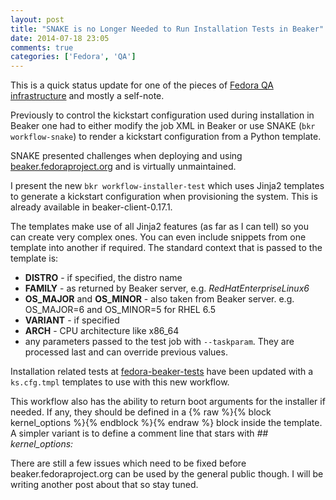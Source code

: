 ```yaml
---
layout: post
title: "SNAKE is no Longer Needed to Run Installation Tests in Beaker"
date: 2014-07-18 23:05
comments: true
categories: ['Fedora', 'QA']
---
```


This is a quick status update for one of the pieces of
[Fedora QA infrastructure](/blog/2013/11/19/open-source-quality-assurance-infrastructure-for-fedora-qa/)
and mostly a self-note.

Previously to control the kickstart configuration used during installation in Beaker one
had to either modify the job XML in Beaker or use SNAKE (`bkr workflow-snake`) to render
a kickstart configuration from a Python template.

SNAKE presented challenges when deploying and using
[beaker.fedoraproject.org](https://beaker.fedoraproject.org) and is
virtually unmaintained.

I present the new `bkr workflow-installer-test` which uses Jinja2 templates to
generate a kickstart configuration when provisioning the system. This is already
available in beaker-client-0.17.1.


The templates make use of all Jinja2 features (as far as I can tell) so you can create
very complex ones. You can even include snippets from one template into another if required.
The standard context that is passed to the template is:

* **DISTRO** - if specified, the distro name
* **FAMILY** - as returned by Beaker server, e.g. *RedHatEnterpriseLinux6*
* **OS_MAJOR** and **OS_MINOR** - also taken from Beaker server. e.g. OS_MAJOR=6 and OS_MINOR=5 for RHEL 6.5
* **VARIANT** - if specified
* **ARCH** - CPU architecture like x86_64
* any parameters passed to the test job with `--taskparam`. They are processed last and can override previous values.


Installation related tests at [fedora-beaker-tests](https://bitbucket.org/fedoraqa/fedora-beaker-tests)
have been updated with a `ks.cfg.tmpl` templates to use with this new workflow.

This workflow also has the ability to return boot arguments for the installer if needed. 
If any, they should be defined in a {% raw %}{% block kernel_options %}{% endblock %}{% endraw %}
block inside the template. A simpler variant is to define a comment line that stars with
*## kernel_options:*


There are still a few issues which need to be fixed before beaker.fedoraproject.org
can be used by the general public though. I will be writing another post about that
so stay tuned.
